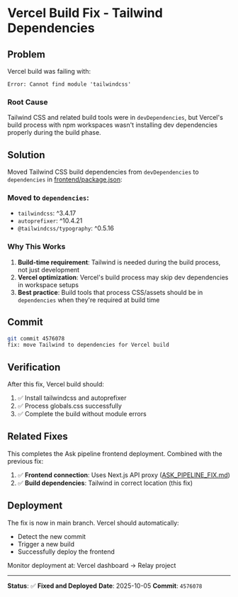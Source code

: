 # Vercel Build Fix - Tailwind Dependencies

## Problem

Vercel build was failing with:
```
Error: Cannot find module 'tailwindcss'
```

### Root Cause

Tailwind CSS and related build tools were in `devDependencies`, but Vercel's build process with npm workspaces wasn't installing dev dependencies properly during the build phase.

## Solution

Moved Tailwind CSS build dependencies from `devDependencies` to `dependencies` in [frontend/package.json](frontend/package.json):

### Moved to `dependencies`:
- `tailwindcss`: ^3.4.17
- `autoprefixer`: ^10.4.21
- `@tailwindcss/typography`: ^0.5.16

### Why This Works

1. **Build-time requirement**: Tailwind is needed during the build process, not just development
2. **Vercel optimization**: Vercel's build process may skip dev dependencies in workspace setups
3. **Best practice**: Build tools that process CSS/assets should be in `dependencies` when they're required at build time

## Commit

```bash
git commit 4576078
fix: move Tailwind to dependencies for Vercel build
```

## Verification

After this fix, Vercel build should:
1. ✅ Install tailwindcss and autoprefixer
2. ✅ Process globals.css successfully
3. ✅ Complete the build without module errors

## Related Fixes

This completes the Ask pipeline frontend deployment. Combined with the previous fix:
1. ✅ **Frontend connection**: Uses Next.js API proxy ([ASK_PIPELINE_FIX.md](ASK_PIPELINE_FIX.md))
2. ✅ **Build dependencies**: Tailwind in correct location (this fix)

## Deployment

The fix is now in main branch. Vercel should automatically:
- Detect the new commit
- Trigger a new build
- Successfully deploy the frontend

Monitor deployment at: Vercel dashboard → Relay project

---

**Status**: ✅ **Fixed and Deployed**
**Date**: 2025-10-05
**Commit**: `4576078`
